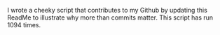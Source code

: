 I wrote a cheeky script that contributes to my Github by updating this ReadMe to illustrate why more than commits matter. This script has run 1094 times.